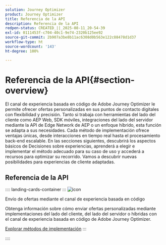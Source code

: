 ```yaml
---
solution: Journey Optimizer
product: Journey Optimizer
title: Referencia de la API
description: Referencia de la API
redpen-status: CREATED_||_2025-08-11_20-54-39
exl-id: 0111453f-c704-40c1-9e74-2320b125ee92
source-git-commit: 2b907a3be8b11ac6308d0b563e122c88478d1d37
workflow-type: ht
source-wordcount: '143'
ht-degree: 100%

---
```


# Referencia de la API{#section-overview}

El canal de experiencia basada en código de Adobe Journey Optimizer le permite ofrecer ofertas personalizadas en sus puntos de contacto digitales con flexibilidad y precisión. Tanto si trabaja con herramientas del lado del cliente como AEP Web, SDK móviles, integraciones del lado del servidor mediante la API de Edge Network de AEP o un enfoque híbrido, esta función se adapta a sus necesidades. Cada método de implementación ofrece ventajas únicas, desde interacciones en tiempo real hasta el procesamiento back-end escalable. En las secciones siguientes, descubrirá los aspectos básicos de Decisiones sobre experiencias, aprenderá a elegir e implementar el método adecuado para su caso de uso y accederá a recursos para optimizar su recorrido. Vamos a descubrir nuevas posibilidades para experiencias de cliente adaptadas.

## Referencia de la API

:::: landing-cards-container
:::
![icon](https://cdn.experienceleague.adobe.com/icons/code-branch.svg?lang=es)

Envío de ofertas mediante el canal de experiencia basada en código

Obtenga información sobre cómo enviar ofertas personalizadas mediante implementaciones del lado del cliente, del lado del servidor o híbridas con el canal de experiencia basada en código de Adobe Journey Optimizer.

[Explorar métodos de implementación](../using/experience-decisioning/api-reference/deliver.md)
:::

::::
